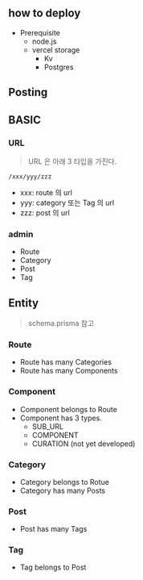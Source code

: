 ## how to deploy
- Prerequisite
    - node.js
    - vercel storage
        - Kv
        - Postgres

## Posting

## BASIC

### URL
> URL 은 아래 3 타입을 가진다.

`/xxx/yyy/zzz`

- xxx: route 의 url 
- yyy: category 또는 Tag 의 url
- zzz: post 의 url


### admin
- Route
- Category
- Post
- Tag

## Entity
> schema.prisma 참고

### Route
- Route has many Categories
- Route has many Components

### Component
- Component belongs to Route
- Component has 3 types.
    - SUB_URL
    - COMPONENT
    - CURATION (not yet developed)

### Category
- Category belongs to Rotue
- Category has many Posts

### Post
- Post has many Tags

### Tag
- Tag belongs to Post



